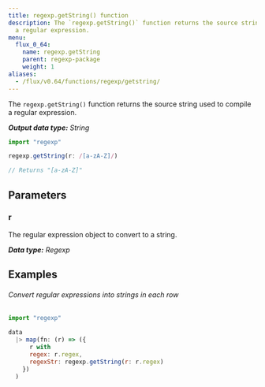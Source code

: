 ```yaml
---
title: regexp.getString() function
description: The `regexp.getString()` function returns the source string used to compile
  a regular expression.
menu:
  flux_0_64:
    name: regexp.getString
    parent: regexp-package
    weight: 1
aliases:
  - /flux/v0.64/functions/regexp/getstring/
---
```


The `regexp.getString()` function returns the source string used to compile a regular expression.

_**Output data type:** String_

```js
import "regexp"

regexp.getString(r: /[a-zA-Z]/)

// Returns "[a-zA-Z]"
```

## Parameters

### r
The regular expression object to convert to a string.

_**Data type:** Regexp_

## Examples

###### Convert regular expressions into strings in each row
```js
import "regexp"

data
  |> map(fn: (r) => ({
      r with
      regex: r.regex,
      regexStr: regexp.getString(r: r.regex)
    })
  )
```
